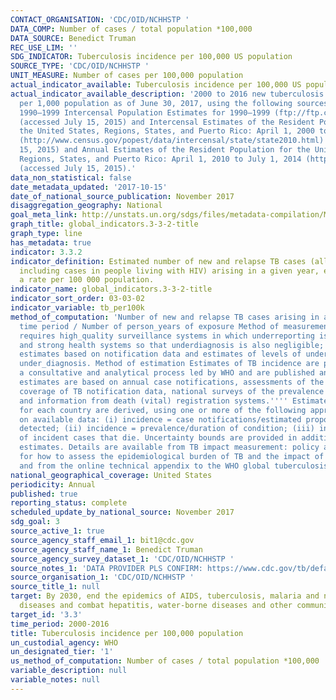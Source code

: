 ```yaml
---
CONTACT_ORGANISATION: 'CDC/OID/NCHHSTP '
DATA_COMP: Number of cases / total population *100,000
DATA_SOURCE: Benedict Truman
REC_USE_LIM: ''
SDG_INDICATOR: Tuberculosis incidence per 100,000 US population
SOURCE_TYPE: 'CDC/OID/NCHHSTP '
UNIT_MEASURE: Number of cases per 100,000 population
actual_indicator_available: Tuberculosis incidence per 100,000 US population
actual_indicator_available_description: '2000 to 2016 new tuberculosis case rates
  per 1,000 population as of June 30, 2017, using the following sources: Bridged-Race
  1990–1999 Intercensal Population Estimates for 1990–1999 (ftp://ftp.cdc.gov/pub/health_statistics/nchs/datasets/nvss/bridgepop/documentationbridgedintercena1.doc)
  (accessed July 15, 2015) and Intercensal Estimates of the Resident Population for
  the United States, Regions, States, and Puerto Rico: April 1, 2000 to July 1, 2010
  (http://www.census.gov/popest/data/intercensal/state/state2010.html) (accessed July
  15, 2015) and Annual Estimates of the Resident Population for the United States,
  Regions, States, and Puerto Rico: April 1, 2010 to July 1, 2014 (http://www.census.gov/popest/data/national/totals/2014/index.html)
  (accessed July 15, 2015).'
data_non_statistical: false
date_metadata_updated: '2017-10-15'
date_of_national_source_publication: November 2017
disaggregation_geography: National
goal_meta_link: http://unstats.un.org/sdgs/files/metadata-compilation/Metadata-Goal-3.pdf
graph_title: global_indicators.3-3-2-title
graph_type: line
has_metadata: true
indicator: 3.3.2
indicator_definition: Estimated number of new and relapse TB cases (all forms of TB,
  including cases in people living with HIV) arising in a given year, expressed as
  a rate per 100 000 population.
indicator_name: global_indicators.3-3-2-title
indicator_sort_order: 03-03-02
indicator_variable: tb_per100k
method_of_computation: 'Number of new and relapse TB cases arising in a specified
  time period / Number of person_years of exposure Method of measurement Direct measurement
  requires high_quality surveillance systems in which underreporting is negligible,
  and strong health systems so that underdiagnosis is also negligible; otherwise indirect
  estimates based on notification data and estimates of levels of underreporting and
  under_diagnosis. Method of estimation Estimates of TB incidence are produced through
  a consultative and analytical process led by WHO and are published annually. These
  estimates are based on annual case notifications, assessments of the quality and
  coverage of TB notification data, national surveys of the prevalence of TB disease
  and information from death (vital) registration systems.'''' Estimates of incidence
  for each country are derived, using one or more of the following approaches depending
  on available data: (i) incidence = case notifications/estimated proportion of cases
  detected; (ii) incidence = prevalence/duration of condition; (iii) incidence = deaths/proportion
  of incident cases that die. Uncertainty bounds are provided in addition to best
  estimates. Details are available from TB impact measurement: policy and recommendations
  for how to assess the epidemiological burden of TB and the impact of TB control
  and from the online technical appendix to the WHO global tuberculosis report 2014.'
national_geographical_coverage: United States
periodicity: Annual
published: true
reporting_status: complete
scheduled_update_by_national_source: November 2017
sdg_goal: 3
source_active_1: true
source_agency_staff_email_1: bit1@cdc.gov
source_agency_staff_name_1: Benedict Truman
source_agency_survey_dataset_1: 'CDC/OID/NCHHSTP '
source_notes_1: 'DATA PROVIDER PLS CONFIRM: https://www.cdc.gov/tb/default.htm'
source_organisation_1: 'CDC/OID/NCHHSTP '
source_title_1: null
target: By 2030, end the epidemics of AIDS, tuberculosis, malaria and neglected tropical
  diseases and combat hepatitis, water-borne diseases and other communicable diseases.
target_id: '3.3'
time_period: 2000-2016
title: Tuberculosis incidence per 100,000 population
un_custodial_agency: WHO
un_designated_tier: '1'
us_method_of_computation: Number of cases / total population *100,000
variable_description: null
variable_notes: null
---
```

